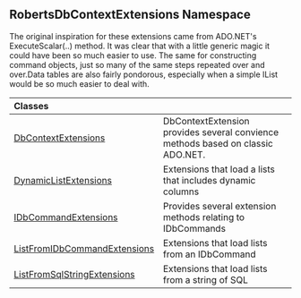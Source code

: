 ## RobertsDbContextExtensions Namespace
The original inspiration for these extensions came from ADO.NET's ExecuteScalar(..) method.
It was clear that with a little generic magic it could have been so much easier to use.
The same for constructing command objects, just so many of the same steps repeated over
and over.Data tables are also fairly pondorous, especially when a simple IList<T> would
be so much easier to deal with.

| Classes | |
| :--- | :--- |
| [DbContextExtensions](DbContextExtensions 'RobertsDbContextExtensions.DbContextExtensions') | DbContextExtension provides several convience methods based on classic ADO.NET.  |
| [DynamicListExtensions](DynamicListExtensions 'RobertsDbContextExtensions.DynamicListExtensions') | Extensions that load a lists that includes dynamic columns  |
| [IDbCommandExtensions](IDbCommandExtensions 'RobertsDbContextExtensions.IDbCommandExtensions') | Provides several extension methods relating to IDbCommands  |
| [ListFromIDbCommandExtensions](ListFromIDbCommandExtensions 'RobertsDbContextExtensions.ListFromIDbCommandExtensions') | Extensions that load lists from an IDbCommand  |
| [ListFromSqlStringExtensions](ListFromSqlStringExtensions 'RobertsDbContextExtensions.ListFromSqlStringExtensions') | Extensions that load lists from a string of SQL  |
